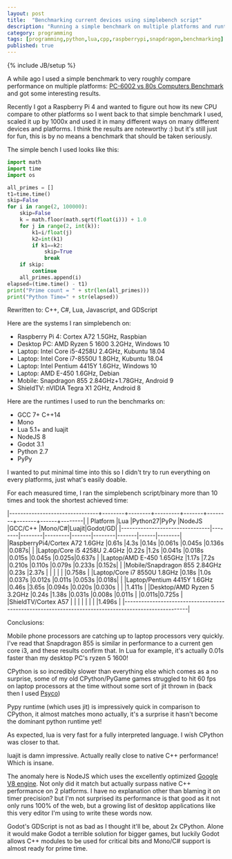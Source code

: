 ```yaml
---
layout: post
title:  "Benchmarking current devices using simplebench script"
description: "Running a simple benchmark on multiple platforms and runtimes"
category: programming
tags: [programming,python,lua,cpp,raspberrypi,snapdragon,benchmarking]
published: true
---
```


{% include JB/setup %}

A while ago I used a simple benchmark to very roughly compare performance on multiple platforms: [PC-6002 vs 80s Computers Benchmark](http://zenithsal.com/pc-6002/2018/04/30/pc-6002-vs-80s-computers-benchmark) and got some interesting results.

Recently I got a Raspberry Pi 4 and wanted to figure out how its new CPU compare to other platforms so I went back to that simple benchmark I used, scaled it up by 1000x and used it in many different ways on many different devices and platforms. I think the results are noteworthy :) but it's still just for fun, this is by no means a benchmark that should be taken seriously.

The simple bench I used looks like this:

~~~~ py
import math
import time
import os

all_primes = []
t1=time.time()
skip=False
for i in range(2, 100000):
    skip=False
    k = math.floor(math.sqrt(float(i))) + 1.0
    for j in range(2, int(k)):
        k1=i/float(j)
        k2=int(k1)
        if k1==k2:
            skip=True
            break
    if skip:
        continue
    all_primes.append(i)
elapsed=(time.time() - t1)
print("Prime count = " + str(len(all_primes)))
print("Python Time=" + str(elapsed))
~~~~

Rewritten to: C++, C#, Lua, Javascript, and GDScript

Here are the systems I ran simplebench on:

* Raspberry Pi 4: Cortex A72 1.5GHz, Raspbian
* Desktop PC: AMD Ryzen 5 1600 3.2GHz, Windows 10
* Laptop: Intel Core i5-4258U 2.4GHz, Kubuntu 18.04
* Laptop: Intel Core i7-8550U 1.8GHz, Kubuntu 18.04
* Laptop: Intel Pentium 4415Y 1.6GHz, Windows 10
* Laptop: AMD E-450 1.6GHz, Debian
* Mobile: Snapdragon 855 2.84GHz+1.78GHz, Android 9
* ShieldTV: nVIDIA Tegra X1 2GHz, Android 8

Here are the runtimes I used to run the benchmarks on:

* GCC 7+ C++14
* Mono
* Lua 5.1+ and luajit
* NodeJS 8
* Godot 3.1
* Python 2.7
* PyPy

I wanted to put minimal time into this so I didn't try to run everything on every platforms, just what's easily doable.

For each measured time, I ran the simplebench script/binary more than 10 times and took the shortest achieved time:

|--------------------------------+--------+--------+---------+-------+--------+-------+------+--------|
| Platform                       |Lua     |Python27|PyPy     |NodeJS |GCC/C++ |Mono/C#|Luajit|Godot/GD|
|--------------------------------|--------|--------|---------|-------|--------|-------|------|--------|
|RaspberryPi4/Cortex A72 1.6GHz  |0.61s   |4.3s    |0.14s    |0.061s |0.045s  |0.136s |0.087s|        |
|Laptop/Core i5 4258U 2.4GHz     |0.22s   |1.2s    |0.041s   |0.018s |0.015s  |0.045s |0.025s|0.637s  |
|Laptop/AMD E-450 1.65GHz        |1.17s   |7.2s    |0.210s   |0.110s |0.079s  |0.233s |0.152s|        |
|Mobile/Snapdragon 855 2.84GHz   |0.23s   |2.37s   |         |       |        |       |      |0.758s  |
|Laptop/Core i7 8550U 1.8GHz     |0.18s   |1.0s    |0.037s   |0.012s |0.011s  |0.053s |0.018s|        |
|Laptop/Pentium 4415Y 1.6GHz     |0.46s   |3.65s   |0.094s   |0.020s |0.030s  |       |      |1.411s  |
|Desktop/AMD Ryzen 5 3.2GHz      |0.24s   |1.38s   |0.031s   |0.008s |0.011s  |       |0.011s|0.725s  |
|ShieldTV/Cortex A57             |        |        |         |       |        |       |      |1.496s  |
|-----------------------------------------------------------------------------------------------------|

Conclusions:

Mobile phone processors are catching up to laptop processors very quickly. I've read that Snapdragon 855 is similar in performance to a current gen core i3, and these results confirm that. In Lua for example, it's actually 0.01s faster than my desktop PC's ryzen 5 1600!

CPython is so incredibly slower than everything else which comes as a no surprise, some of my old CPython/PyGame games struggled to hit 60 fps on laptop processors at the time without some sort of jit thrown in (back then I used [Psyco](http://psyco.sourceforge.net/))

Pypy runtime (which uses jit) is impressively quick in comparison to CPython, it almost matches mono actually, it's a surprise it hasn't become the dominant python runtime yet!

As expected, lua is very fast for a fully interpreted language. I wish CPython was closer to that.

luajit is damn impressive. Actually really close to native C++ performance! Which is insane.

The anomaly here is NodeJS which uses the excellently optimized [Google V8 engine](https://v8.dev/). Not only did it match but actually surpass native C++ performance on 2 platforms. I have no explanation other than blaming it on timer precision? but I'm not surprised its performance is that good as it not only runs 100% of the web, but a growing list of desktop applications like this very editor I'm using to write these words now.

Godot's GDScript is not as bad as I thought it'll be, about 2x CPython. Alone it would make Godot a terrible solution for bigger games, but luckily Godot allows C++ modules to be used for critical bits and Mono/C# support is almost ready for prime time.

